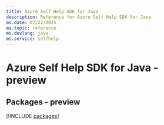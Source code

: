 ```yaml
---
title: Azure Self Help SDK for Java
description: Reference for Azure Self Help SDK for Java
ms.date: 07/22/2025
ms.topic: reference
ms.devlang: java
ms.service: selfhelp
---
```

# Azure Self Help SDK for Java - preview
## Packages - preview
[!INCLUDE [packages](self-help-index.md)]
